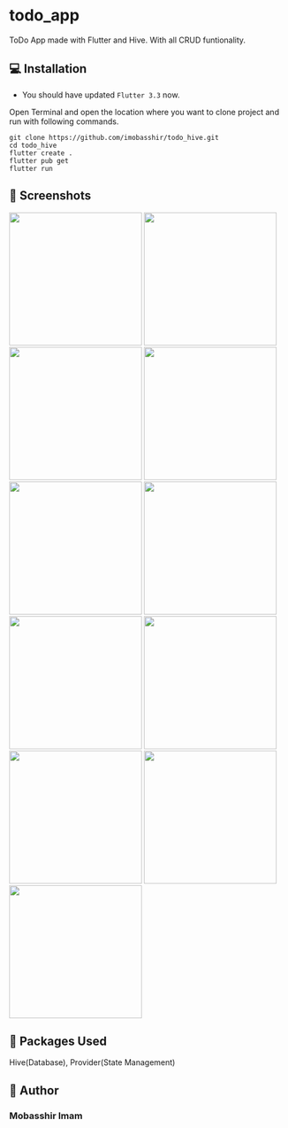 # todo_app

ToDo App made with Flutter and Hive. With all CRUD funtionality.

## 💻 Installation

- You should have updated `Flutter 3.3` now.

Open Terminal and open the location where you want to clone project and run with following commands.

```
git clone https://github.com/imobasshir/todo_hive.git
cd todo_hive
flutter create .
flutter pub get
flutter run
```

## 📱 Screenshots
<img src="https://user-images.githubusercontent.com/62945306/212552748-98dd92e2-31c0-4c19-a647-ba110585f9d5.jpeg" width=240>  <img src="https://user-images.githubusercontent.com/62945306/212552704-c3cb6f00-4e9b-4443-af26-f7e63c0721cf.jpeg" width=240> <img src="https://user-images.githubusercontent.com/62945306/212552711-36b6ad38-36c4-4410-a6e1-6a1f9b7baf74.jpeg" width=240> <img src="https://user-images.githubusercontent.com/62945306/212552717-f4931b94-9099-4aaf-b402-8f2e8cfc18c9.jpeg" width=240> <img src="https://user-images.githubusercontent.com/62945306/212552723-09262974-9ef5-467b-8c5e-3b82572439b5.jpeg" width=240> <img src="https://user-images.githubusercontent.com/62945306/212552727-6a9fa969-52bc-42ea-91ff-d7f3eb408b48.jpeg" width=240> <img src="https://user-images.githubusercontent.com/62945306/212552728-5f4f54cd-14d9-45eb-be90-71c2cd3e389c.jpeg" width=240> <img src="https://user-images.githubusercontent.com/62945306/212552732-5d8260de-3bb9-4913-a81b-ea12248acf5a.jpeg" width=240> <img src="https://user-images.githubusercontent.com/62945306/212552737-08829f34-0d9d-4f5e-96c9-b0c2a46dd8c5.jpeg" width=240> <img src="https://user-images.githubusercontent.com/62945306/212552738-384c756a-a3eb-489b-9129-26dfc381debc.jpeg" width=240> <img src="https://user-images.githubusercontent.com/62945306/212552740-2c3e7564-4c01-4bd3-88c5-9d461a1ea359.jpeg" width=240>

## 🔗 Packages Used

Hive(Database), Provider(State Management)

## 🧑 Author

### Mobasshir Imam
